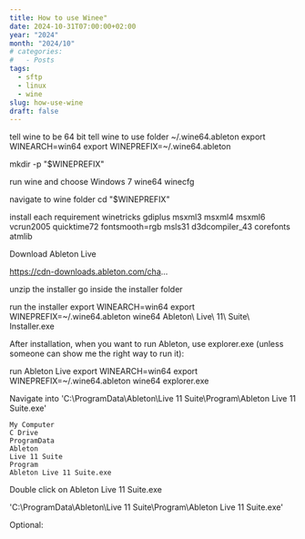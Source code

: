 ```yaml
---
title: How to use Winee"
date: 2024-10-31T07:00:00+02:00
year: "2024"
month: "2024/10"
# categories:
#   - Posts
tags:
  - sftp
  - linux
  - wine
slug: how-use-wine
draft: false
---
```


tell wine to be 64 bit
tell wine to use folder ~/.wine64.ableton
export WINEARCH=win64
export WINEPREFIX=~/.wine64.ableton

mkdir -p "$WINEPREFIX"

run wine and choose Windows 7
wine64 winecfg

navigate to wine folder
cd "$WINEPREFIX"

install each requirement
winetricks gdiplus msxml3 msxml4 msxml6 vcrun2005 quicktime72 fontsmooth=rgb msls31 d3dcompiler_43 corefonts atmlib

Download Ableton Live

https://cdn-downloads.ableton.com/cha...

unzip the installer
go inside the installer folder

run the installer
export WINEARCH=win64
export WINEPREFIX=~/.wine64.ableton
wine64 Ableton\ Live\ 11\ Suite\ Installer.exe

After installation, when you want to run Ableton, use explorer.exe (unless someone can show me the right way to run it):

run Ableton Live
export WINEARCH=win64
export WINEPREFIX=~/.wine64.ableton
wine64 explorer.exe

Navigate into 'C:\ProgramData\Ableton\Live 11 Suite\Program\Ableton Live 11 Suite.exe'

    My Computer
    C Drive
    ProgramData
    Ableton
    Live 11 Suite
    Program
    Ableton Live 11 Suite.exe

Double click on Ableton Live 11 Suite.exe

'C:\ProgramData\Ableton\Live 11 Suite\Program\Ableton Live 11 Suite.exe'

Optional:

